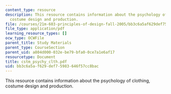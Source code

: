 ```yaml
---
content_type: resource
description: This resource contains information about the psychology of clothing,
  costume design and production.
file: /courses/21m-603-principles-of-design-fall-2005/bb3c6a5af629def75983646f57cc8bac_cstm_psychy_clth.pdf
file_type: application/pdf
learning_resource_types: []
ocw_type: OCWFile
parent_title: Study Materials
parent_type: CourseSection
parent_uid: a804d000-032e-be79-bfa0-0ce7a1e6af17
resourcetype: Document
title: cstm_psychy_clth.pdf
uid: bb3c6a5a-f629-def7-5983-646f57cc8bac
---
```

This resource contains information about the psychology of clothing, costume design and production.

